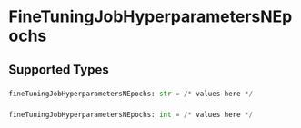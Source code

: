 # FineTuningJobHyperparametersNEpochs


## Supported Types

### 

```python
fineTuningJobHyperparametersNEpochs: str = /* values here */
```

### 

```python
fineTuningJobHyperparametersNEpochs: int = /* values here */
```

